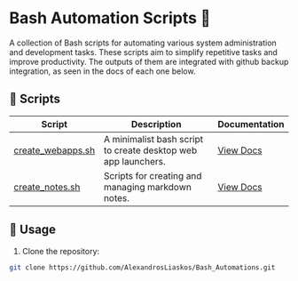 # Bash Automation Scripts 🚀

A collection of Bash scripts for automating various system administration and development tasks. These scripts aim to simplify repetitive tasks and improve productivity. The outputs of them are integrated with github backup integration, as seen in the docs of each one below.

## 📂 Scripts

| Script | Description | Documentation |
|--------|-------------|---------------|
| [create_webapps.sh](create_webapps/create_webapps.sh) | A minimalist bash script to create desktop web app launchers. | [View Docs](create_webapps/create_webapps.md) |
| [create_notes.sh](create_notes/create_notes.sh) | Scripts for creating and managing markdown notes. | [View Docs](create_notes/create_notes.md) |

## 📜 Usage

1. Clone the repository:
```bash
git clone https://github.com/AlexandrosLiaskos/Bash_Automations.git
